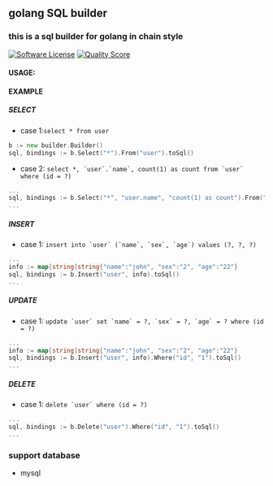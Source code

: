 ## golang SQL builder
### this is a sql builder for golang in chain style 

[![Software License](https://img.shields.io/badge/license-MIT-brightgreen.svg?style=flat-square)](LICENSE.md)
[![Quality Score](https://scrutinizer-ci.com/g/deathkel/sqlbuilder/badges/quality-score.png?b=master)](https://scrutinizer-ci.com/g/deathkel/sqlbuilder)
#### USAGE:
#### EXAMPLE
##### SELECT
* case 1:``select * from user``
```go
b := new builder.Builder()
sql, bindings := b.Select("*").From("user").toSql()

```

* case 2: ``select *, `user`.`name`, count(1) as count from `user` where (id = ?) ``
```go
...
sql, bindings := b.Select("*", "user.name", "count(1) as count").From("user").Where("id", "1").toSql()
...
```
##### INSERT
* case 1: ``insert into `user` (`name`, `sex`, `age`) values (?, ?, ?)``
```go
...
info := map[string]string{"name":"john", "sex":"2", "age":"22"}
sql, bindings := b.Insert("user", info).toSql()
...
```

##### UPDATE
* case 1: ``update `user` set `name` = ?, `sex` = ?, `age` = ? where (id = ?)``
```go
...
info := map[string]string{"name":"john", "sex":"2", "age":"22"}
sql, bindings := b.Insert("user", info).Where("id", "1").toSql()
...
```

##### DELETE
* case 1: ``delete `user` where (id = ?)``
```go
...
sql, bindings := b.Delete("user").Where("id", "1").toSql()
...
```


### support database
* mysql